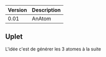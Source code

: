 |Version|Description|
|-|-|
|0.01|AnAtom|

## Uplet

L'idée c'est de générer les 3 atomes à la suite